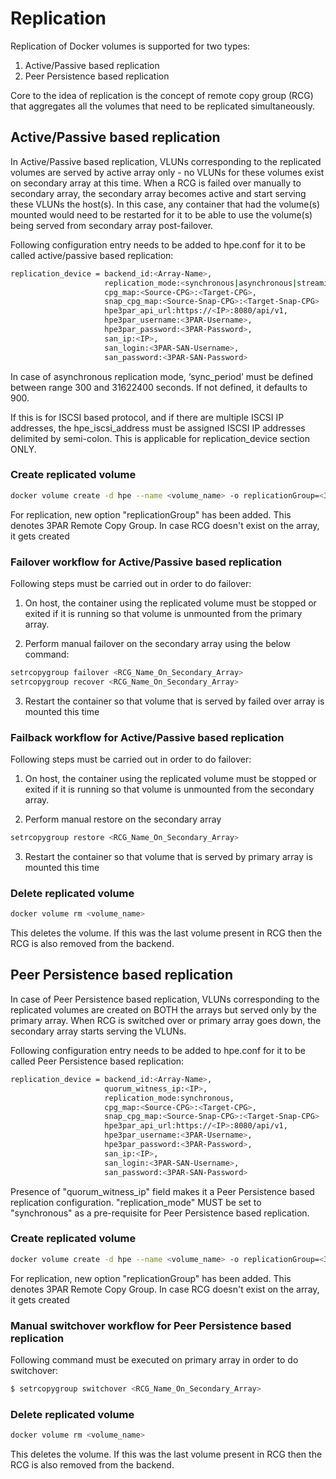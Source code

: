 # Replication #
Replication of Docker volumes is supported for two types:
1. Active/Passive based replication
2. Peer Persistence based replication

Core to the idea of replication is the concept of remote copy group (RCG) that aggregates all the volumes that
need to be replicated simultaneously.

## Active/Passive based replication ##
In Active/Passive based replication, VLUNs corresponding to the replicated volumes are served by active array
only - no VLUNs for these volumes exist on secondary array at this time. When a RCG is failed over manually
to secondary array, the secondary array becomes active and start serving these VLUNs the host(s). In this case,
any container that had the volume(s) mounted would need to be restarted for it to be able to use the volume(s)
being served from secondary array post-failover.

Following configuration entry needs to be added to hpe.conf for it to be called active/passive based replication:

```sh
replication_device = backend_id:<Array-Name>,
                     replication_mode:<synchronous|asynchronous|streaming>,
                     cpg_map:<Source-CPG>:<Target-CPG>,
                     snap_cpg_map:<Source-Snap-CPG>:<Target-Snap-CPG>
                     hpe3par_api_url:https://<IP>:8080/api/v1,
                     hpe3par_username:<3PAR-Username>,
                     hpe3par_password:<3PAR-Password>,
                     san_ip:<IP>,
                     san_login:<3PAR-SAN-Username>,
                     san_password:<3PAR-SAN-Password>
```
In case of asynchronous replication mode, ‘sync_period’ must be defined between range 300 and 31622400 seconds.
If not defined, it defaults to 900.

If this is for ISCSI based protocol, and if there are multiple ISCSI IP addresses, the hpe_iscsi_address must be
assigned ISCSI IP addresses delimited by semi-colon. This is applicable for replication_device section ONLY.


### Create replicated volume ###
```sh
docker volume create -d hpe --name <volume_name> -o replicationGroup=<3PAR_RCG_Name> [Options...]
```

For replication, new option "replicationGroup" has been added. This denotes 3PAR Remote Copy Group.
In case RCG doesn't exist on the array, it gets created

### Failover workflow for Active/Passive based replication ###
Following steps must be carried out in order to do failover:
1. On host, the container using the replicated volume must be stopped or exited if it is running so that volume
is unmounted from the primary array.

2. Perform manual failover on the secondary array using the below command:
```sh
setrcopygroup failover <RCG_Name_On_Secondary_Array>
setrcopygroup recover <RCG_Name_On_Secondary_Array>
```

3. Restart the container so that volume that is served by failed over array is mounted this time

### Failback workflow for Active/Passive based replication ###
Following steps must be carried out in order to do failover:
1. On host, the container using the replicated volume must be stopped or exited if it is running so that volume
is unmounted from the secondary array.

2. Perform manual restore on the secondary array
```sh
setrcopygroup restore <RCG_Name_On_Secondary_Array>
```

3. Restart the container so that volume that is served by primary array is mounted this time


### Delete replicated volume ###
```sh
docker volume rm <volume_name>
```

This deletes the volume. If this was the last volume present in RCG then the RCG is also removed from the backend.


## Peer Persistence based replication ##
In case of Peer Persistence based replication, VLUNs corresponding to the replicated volumes are created on BOTH
the arrays but served only by the primary array. When RCG is switched over or primary array goes down, the
secondary array starts serving the VLUNs.

Following configuration entry needs to be added to hpe.conf for it to be called Peer Persistence based replication:

```sh
replication_device = backend_id:<Array-Name>,
                     quorum_witness_ip:<IP>,
                     replication_mode:synchronous,
                     cpg_map:<Source-CPG>:<Target-CPG>,
                     snap_cpg_map:<Source-Snap-CPG>:<Target-Snap-CPG>
                     hpe3par_api_url:https://<IP>:8080/api/v1,
                     hpe3par_username:<3PAR-Username>,
                     hpe3par_password:<3PAR-Password>,
                     san_ip:<IP>,
                     san_login:<3PAR-SAN-Username>,
                     san_password:<3PAR-SAN-Password>
```

Presence of "quorum_witness_ip" field makes it a Peer Persistence based replication configuration.
"replication_mode" MUST be set to "synchronous" as a pre-requisite for Peer Persistence based replication.

### Create replicated volume ###
```sh
docker volume create -d hpe --name <volume_name> -o replicationGroup=<3PAR_RCG_Name> [Options...]
```

For replication, new option "replicationGroup" has been added. This denotes 3PAR Remote Copy Group.
In case RCG doesn't exist on the array, it gets created

### Manual switchover workflow for Peer Persistence based replication ###
Following command must be executed on primary array in order to do switchover:
```sh
$ setrcopygroup switchover <RCG_Name_On_Secondary_Array>
```
### Delete replicated volume ###
```sh
docker volume rm <volume_name>
```

This deletes the volume. If this was the last volume present in RCG then the RCG is also removed from the backend.